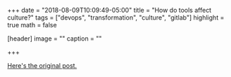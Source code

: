 +++
date = "2018-08-09T10:09:49-05:00"
title = "How do tools affect culture?"
tags = ["devops", "transformation", "culture", "gitlab"]
highlight = true
math = false

[header]
  image = ""
  caption = ""

+++

[Here's the original post.](https://opensource.com/article/18/8/how-tools-affect-culture)
